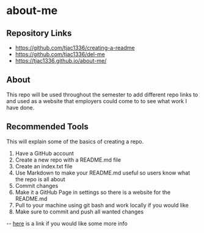 # about-me

## Repository Links

- https://github.com/tjac1336/creating-a-readme
- https://github.com/tjac1336/del-me
- https://tjac1336.github.io/about-me/
 
## About
This repo will be used throughout the semester to add different repo links to and used as a website that employers could come to to see what work I have done.  

## Recommended Tools
This will explain some of the basics of creating a repo. 
1. Have a GitHub account
2. Create a new repo with a README.md file
3. Create an index.txt file
4. Use Markdown to make your README.md useful so users know what the repo is all about
5. Commit changes
6. Make it a GitHub Page in settings so there is a website for the README.md
7. Pull to your machine using git bash and work locally if you would like
8. Make sure to commit and push all wanted changes

-- [here](https://www.youtube.com/watch?v=WfhRyz3Wf4o) is a link if you would like some more info
